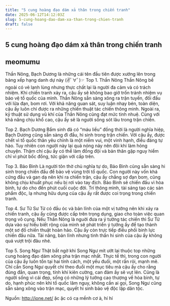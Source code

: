 ```yaml
---
title: "5 cung hoàng đạo dám xả thân trong chiến tranh"
date: 2025-06-12T14:12:03Z
slug: 5-cung-hoang-dao-dam-xa-than-trong-chien-tranh
draft: false
---
```


## 5 cung hoàng đạo dám xả thân trong chiến tranh

## meomumu

Thần Nông, Bạch Dương là những cái tên đầu tiên được xướng lên trong bảng xếp hạng danh dự này (✌ﾟ∀ﾟ)☞
Top 1. Thần Nông
Thần Nông bề ngoài có vẻ lạnh lùng nhưng thực chất lại là người đa cảm và có trách nhiệm. Khi chiến tranh xảy ra, cậu ấy sẽ không bao giờ trốn tránh nhiệm vụ bảo vệ tổ quốc của mình. Thần Nông sẵn sàng xông ra trận tuyến, đối đấu với lửa đạn, bom rơi. Với khả năng quan sát, suy luận nhạy bén, toàn diện, cậu ấy luôn chỉ được ra những chiến thuật tác chiến thông minh. Ngoài ra, kỹ thuật sử dụng vũ khí của Thần Nông cũng đạt mức tinh nhuệ. Cùng với khả năng chịu khổ cao, cậu ấy sẽ là người sống sót lâu trong trận chiến.
 

 
Top 2. Bạch Dương
Bẩm sinh đã có “máu liều” đồng thời là người nghĩa hiệp, Bạch Dương cũng sẵn sàng đi đầu, hi sinh trong trận chiến. Với cậu ấy, được chết vì tổ quốc thân yêu chính là một niềm vui, một vinh hạnh, điều đáng tự hào. Tuy nhiên con người này lại quá nóng nảy nên đôi khi làm hỏng chuyện. Thậm chí cậu ấy có thể làm đồng đội và bản thân gặp nguy hiểm chỉ vì phút bốc đồng, tức giận với cấp trên.

Top 3. Bảo Bình
Là người tôn thờ chủ nghĩa tự do, Bảo Bình cũng sẵn sàng hi sinh trong chiến đấu để bảo vệ vùng trời tổ quốc. Con người này vốn khá cứng đầu và gan dạ nên khi ra chiến trận, cậu ấy chẳng sợ đạn bom, cũng không chịu khuất phục nếu bị rơi vào tay địch. Bảo Bình sẽ chiến đấu vì hòa binh, tự do cho đến phút cuối cuộc đời. Trí thông mình, tài sáng tạo các sản phẩm độc, lạ nhưng hữu dụng của cậu ấy rất được coi trọng trong chiến tranh.

Top 4. Sư Tử
Sư Tử có đầu óc và bản lĩnh của một vị tướng nên khi xảy ra chiến tranh, cậu ấy cũng được cấp trên trọng dụng, giao cho toàn việc quan trọng vô cụng. Nếu Thần Nông là nguời đưa ra ý tưởng tác chiến thì Sư Tử dựa vào sự hiểu biết rộng của mình sẽ phát triển ý tưởng ấy để tạo thành một sơ đồ chiến thuật hoàn hảo. Cậu ấy còn trực tiếp điều phối binh lực chiến đấu nữa. Tài năng, bản lĩnh nhưng tinh thần hi sinh của cậu ấy không quá vượt trội đâu nhé.
 

 
Top 5. Song Ngư
Thật bất ngờ khi Song Ngư mít ướt lại thuộc top những cung hoàng đạo dám xông pha trận mạc nhất. Thực tế thì, trong con người của cậu ấy luôn tồn tại hai tính cách, một yếu đuối, một rắn rỏi, mạnh mẽ. Chỉ cần Song Ngư quyết chí theo đuổi một mục tiêu mà cậu ấy cho rằng đúng đắn, quan trọng, tính khí kiên cường, can đảm ấy sẽ vụt lên. Cũng là người sống vì cái đẹp, sống có những lý tưởng cao thượng về hòa bình, tự do, hạnh phúc nên khi tổ quốc lâm nguy, không cần ai gọi, Song Ngư cũng sẵn sàng xông vào trận mạc, quyết hi sinh bảo vệ độc lập dân tộc.
 
Nguồn: http://ione.net/
ặc ặc có cạ mềnh cơ à, hí hí
